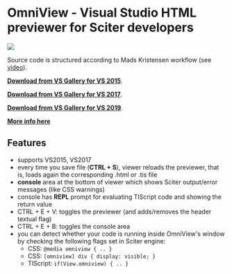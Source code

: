 # OmniView - Visual Studio HTML previewer for Sciter developers

![](http://misoftware.rs/Content/img/OmniView_viewer.png)

Source code is structured according to Mads Kristensen workflow (see [video](https://channel9.msdn.com/events/Build/2016/B886)).

**[Download from VS Gallery for VS 2015](https://marketplace.visualstudio.com/items?itemName=RamonFMendes.OmniView)**.

**[Download from VS Gallery for VS 2017](https://marketplace.visualstudio.com/items?itemName=RamonFMendes.OmniViewforVS2017)**.

**[Download from VS Gallery for VS 2019](https://marketplace.visualstudio.com/items?itemName=MISoftware.OmniView)**.

**[More info here](http://misoftware.rs/Home/Post/OmniView)**


## Features

- supports VS2015, VS2017
- every time you save file (**CTRL + S**), viewer reloads the previewer, that is, loads again the corresponding .html or .tis file
- **console** area at the bottom of viewer which shows Sciter output/error messages (like CSS warnings)
- console has **REPL** prompt for evaluating TIScript code and showing the return value
- CTRL + E + V: toggles the previewer (and adds/removes the header textual flag)
- CTRL + E + B: toggles the console area
- you can detect whether your code is running inside OmniView's window by checking the following flags set in Sciter engine:
    - CSS: `@media omniview { .. }`
    - CSS: `[omniview] div { display: visible; }`
    - TIScript: `if(View.omniview) { .. }`